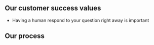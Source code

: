 ## Our customer success values
- Having a human respond to your question right away is important


## Our process

